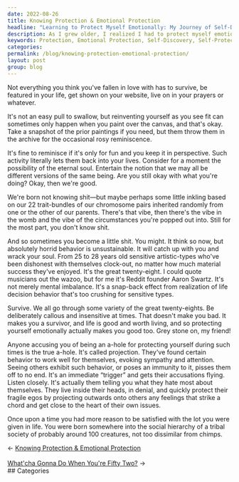 ```yaml
---
date: 2022-08-26
title: Knowing Protection & Emotional Protection
headline: "Learning to Protect Myself Emotionally: My Journey of Self-Discovery"
description: As I grew older, I realized I had to protect myself emotionally to survive. It's okay to be callous and insensitive sometimes, and I'm reminded of my place in the world and the importance of accepting that some things don't have to stay in my life forever. Read my story of self-discovery and learn how to protect yourself emotionally.
keywords: Protection, Emotional Protection, Self-Discovery, Self-Protection, Callousness, Insensitivity, Acceptance, Past, Reminiscence, Place in the World
categories: 
permalink: /blog/knowing-protection-emotional-protection/
layout: post
group: blog
---
```



Not everything you think you've fallen in love with has to survive, be featured
in your life, get shown on your website, live on in your prayers or whatever.

It's not an easy pull to swallow, but reinventing yourself as you see fit can
sometimes only happen when you paint over the canvas, and that's okay. Take a
snapshot of the prior paintings if you need, but them throw them in the archive
for the occasional rosy reminiscence.

It's fine to reminisce if it's only for fun and you keep it in perspective.
Such activity literally lets them back into your lives. Consider for a moment
the possibility of the eternal soul. Entertain the notion that we may all be
different versions of the same being. Are you still okay with what you're
doing? Okay, then we're good.

We're born not knowing shit—but maybe perhaps some little inkling based on our
22 trait-bundles of our chromosome pairs inherited randomly from one or the
other of our parents. There's that vibe, then there's the vibe in the womb and
the vibe of the circumstances you're popped out into. Still for the most part,
you don't know shit.

And so sometimes you become a little shit. You might. It think so now, but
absolutely horrid behavior is unsustainable. It will catch up with you and
wrack your soul. From 25 to 28 years old sensitive artistic-types who've been
dishonest with themselves clock-out, no matter how much material success
they've enjoyed. It's the great twenty-eight. I could quote musicians out the
wazoo, but for me it's Reddit founder Aaron Swartz. It's not merely mental
imbalance. It's a snap-back effect from realization of life decision behavior
that's too crushing for sensitive types.

Survive. We all go through some variety of the great twenty-eights. Be
deliberately callous and insensitive at times. That doesn't make you bad. It
makes you a survivor, and life is good and worth living, and so protecting
yourself emotionally actually makes you good too. Grey stone on, my friend!

Anyone accusing you of being an a-hole for protecting yourself during such
times is the true a-hole. It's called projection. They've found certain
behavior to work well for themselves, evoking sympathy and attention. Seeing
others exhibit such behavior, or poses an immunity to it, pisses them off to no
end. It's an immediate “trigger” and gets their accusations flying. Listen
closely. It's actually them telling you what they hate most about themselves.
They live inside their heads, in denial, and quickly protect their fragile egos
by projecting outwards onto others any feelings that strike a chord and get
close to the heart of their own issues.

Once upon a time you had more reason to be satisfied with the lot you were
given in life. You were born somewhere into the social hierarchy of a tribal
society of probably around 100 creatures, not too dissimilar from chimps.


<div class="arrow-links"><div class="post-nav-prev"><span class="arrow">&larr;&nbsp;</span><a href="/blog/knowing-protection-emotional-protection/">Knowing Protection & Emotional Protection</a></div> &nbsp; <div class="post-nav-next"><a href="/blog/what-cha-gonna-do-when-you-re-fifty-two/">What'cha Gonna Do When You're Fifty Two?</a><span class="arrow">&nbsp;&rarr;</span></div></div>
## Categories

<ul></ul>